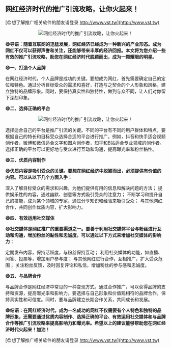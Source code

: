 ## **网红经济时代的推广引流攻略，让你火起来！**

[😍想了解推广相关软件的朋友请登录 http://www.vst.tw](http://www.vst.tw)

 <center><img src="https://vst.tw/MP4/tuiguang/png/0.png" alt="网红经济时代的推广引流攻略，让你火起来！"></center>

**😄导语：随着互联网的迅猛发展，网红经济已经成为一种新兴的产业形态。成为网红不仅可以获得声誉和关注，还能够带来丰厚的经济回报。本文将为您介绍一些有效的推广引流攻略，助您在网红经济时代脱颖而出，成为一颗耀眼的明星。**

**😄一、打造个人品牌**

在网红经济时代，个人品牌是成功的关键。要想成为网红，首先需要确定自己的定位和特色。通过分析目标受众的需求和喜好，打造与之契合的个人形象和风格，建立独特的品牌形象。同时，要保持真实性和独特性，做到与众不同，让人们对你留下深刻印象。

**😄二、选择正确的平台**

 <center><img src="https://vst.tw/MP4/tuiguang/png/8.png" alt="网红经济时代的推广引流攻略，让你火起来！"></center>

选择适合自己的平台是推广引流的关键。不同的平台有不同的用户群体和特点，要根据自己的特长和目标受众选择合适的平台进行推广。例如，抖音和快手适合视频创作者，微博和微信适合文字和图片创作者，知乎和B站适合专业领域的创作者。选择正确的平台可以更好地与受众进行互动和沟通，提高曝光率和粉丝黏性。

**😄三、优质内容制作**

**😄优质内容是吸引受众的关键。要想在网红经济中脱颖而出，必须提供有价值的内容。可以从以下几个方面入手：**

深入了解目标受众的需求和兴趣，为他们提供有用的信息和解决问题的方法；
提供娱乐性的内容，通过幽默、创意等方式吸引受众的注意力；
不断学习和提升自己的技能，成为某个领域的专家，通过分享知识和经验来吸引受众；
与其他网红合作，共同创作优质内容，扩大影响力。

**😄四、有效运用社交媒体**

**😄社交媒体是网红推广的重要渠道之一。要善于利用社交媒体平台与粉丝进行互动和沟通，增加粉丝的黏性和忠诚度。可以通过以下方式来增加社交媒体的影响力：**

定期发布内容，保持活跃度，与粉丝保持互动；
利用社交媒体的功能，如直播、问答、投票等，增加用户参与度；
与其他网红进行合作，互相推广，扩大受众范围；
关注粉丝反馈，及时回复评论和私信，增加粉丝的参与感和忠诚度。

**😄五、与品牌合作**

与品牌合作是网红经济中常见的一种变现方式。通过合作推广，可以获得品牌的支持和资源，提高曝光率和影响力。要选择与自己形象和价值观相符的品牌合作，保持真实性和可信度。同时，要与品牌建立长期合作关系，共同成长和发展。

**😄结语：在网红经济时代，成为一名成功的网红不仅需要有个人特色和独特的品牌形象，还需要通过优质内容制作、选择正确的平台、有效运用社交媒体和与品牌合作等推广引流攻略来提高影响力和曝光率。希望以上的建议能够帮助您在网红经济时代火起来！加油！**

[😍想了解推广相关软件的朋友请登录 http://www.vst.tw](http://www.vst.tw)



